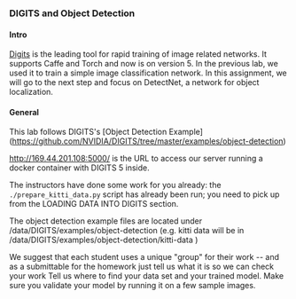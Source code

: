 ### DIGITS and Object Detection    

#### Intro
[Digits](https://github.com/NVIDIA/nvidia-docker/wiki/DIGITS) is the leading tool for rapid training of image related networks.
It supports Caffe and Torch and now is on version 5.  In the previous lab, we used it to train a simple image classification network. 
In this assignment, we will go to the next step and focus on DetectNet, a network for object localization.

#### General
This lab follows DIGITS's [Object Detection Example] (https://github.com/NVIDIA/DIGITS/tree/master/examples/object-detection) 

http://169.44.201.108:5000/  is the URL to access our server running a docker container with DIGITS 5 inside.

The instructors have done some work for you already: the `./prepare_kitti_data.py` script has already been run; you need to pick up 
from the LOADING DATA INTO DIGITS section.

The object detection example files are located under /data/DIGITS/examples/object-detection (e.g. kitti data will be in 
/data/DIGITS/examples/object-detection/kitti-data )

We suggest that each student uses a unique "group" for their work -- and as a submittable for the homework just tell us what it is so we can check your work
Tell us where to find your data set and your trained model.  Make sure you validate your model by running it on a few sample images.
